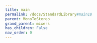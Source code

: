 ```yaml
---
title: main
permalink: /docs/StandardLibrary#main18
parent: MonoToStereo
grand_parent: mixers
has_children: False
nav_order: 0
---
```

